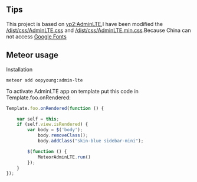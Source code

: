 
Tips
------------
This project is based on [yp2:AdminLTE](https://github.com/yp2/AdminLTE),I have been modified the [/dist/css/AdminLTE.css](https://github.com/oopyoung/AdminLTE/blob/master/dist/css/AdminLTE.css) and [/dist/css/AdminLTE.min.css](https://github.com/oopyoung/AdminLTE/blob/master/dist/css/AdminLTE.min.css).Because China can not access [Google Fonts](https://fonts.googleapis.com)


Meteor usage
------------

Installation
```
meteor add oopyoung:admin-lte
```

To activate AdminLTE app on template put this code in Template.foo.onRendered:
```js
Template.foo.onRendered(function () {

    var self = this;
    if (self.view.isRendered) {
        var body = $('body');
            body.removeClass();
            body.addClass("skin-blue sidebar-mini");

        $(function () {
            MeteorAdminLTE.run()
        });
    }
});
